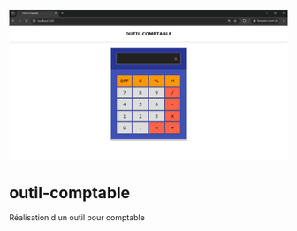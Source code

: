 <p align="center">
    <img src="./assets/img/screenshot.png" />
</p>

# outil-comptable
Réalisation d'un outil pour comptable

